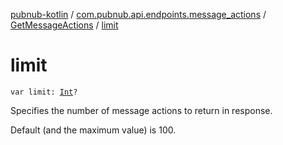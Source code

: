[pubnub-kotlin](../../index.md) / [com.pubnub.api.endpoints.message_actions](../index.md) / [GetMessageActions](index.md) / [limit](./limit.md)

# limit

`var limit: `[`Int`](https://kotlinlang.org/api/latest/jvm/stdlib/kotlin/-int/index.html)`?`

Specifies the number of message actions to return in response.

Default (and the maximum value) is 100.

